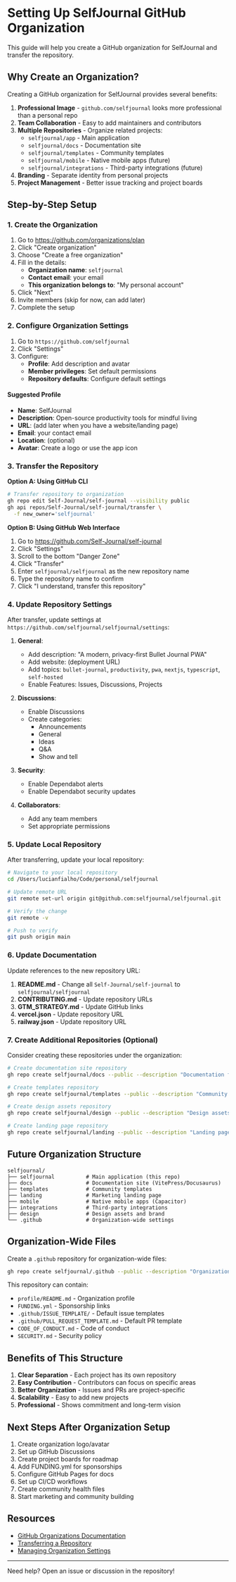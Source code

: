 # Setting Up SelfJournal GitHub Organization

This guide will help you create a GitHub organization for SelfJournal and transfer the repository.

## Why Create an Organization?

Creating a GitHub organization for SelfJournal provides several benefits:

1. **Professional Image** - `github.com/selfjournal` looks more professional than a personal repo
2. **Team Collaboration** - Easy to add maintainers and contributors
3. **Multiple Repositories** - Organize related projects:
   - `selfjournal/app` - Main application
   - `selfjournal/docs` - Documentation site
   - `selfjournal/templates` - Community templates
   - `selfjournal/mobile` - Native mobile apps (future)
   - `selfjournal/integrations` - Third-party integrations (future)
4. **Branding** - Separate identity from personal projects
5. **Project Management** - Better issue tracking and project boards

## Step-by-Step Setup

### 1. Create the Organization

1. Go to https://github.com/organizations/plan
2. Click "Create organization"
3. Choose "Create a free organization"
4. Fill in the details:
   - **Organization name**: `selfjournal`
   - **Contact email**: your email
   - **This organization belongs to**: "My personal account"
5. Click "Next"
6. Invite members (skip for now, can add later)
7. Complete the setup

### 2. Configure Organization Settings

1. Go to `https://github.com/selfjournal`
2. Click "Settings"
3. Configure:
   - **Profile**: Add description and avatar
   - **Member privileges**: Set default permissions
   - **Repository defaults**: Configure default settings

#### Suggested Profile

- **Name**: SelfJournal
- **Description**: Open-source productivity tools for mindful living
- **URL**: (add later when you have a website/landing page)
- **Email**: your contact email
- **Location**: (optional)
- **Avatar**: Create a logo or use the app icon

### 3. Transfer the Repository

**Option A: Using GitHub CLI**

```bash
# Transfer repository to organization
gh repo edit Self-Journal/self-journal --visibility public
gh api repos/Self-Journal/self-journal/transfer \
  -f new_owner='selfjournal'
```

**Option B: Using GitHub Web Interface**

1. Go to https://github.com/Self-Journal/self-journal
2. Click "Settings"
3. Scroll to the bottom "Danger Zone"
4. Click "Transfer"
5. Enter `selfjournal/selfjournal` as the new repository name
6. Type the repository name to confirm
7. Click "I understand, transfer this repository"

### 4. Update Repository Settings

After transfer, update settings at `https://github.com/selfjournal/selfjournal/settings`:

1. **General**:
   - Add description: "A modern, privacy-first Bullet Journal PWA"
   - Add website: (deployment URL)
   - Add topics: `bullet-journal`, `productivity`, `pwa`, `nextjs`, `typescript`, `self-hosted`
   - Enable Features: Issues, Discussions, Projects

2. **Discussions**:
   - Enable Discussions
   - Create categories:
     - Announcements
     - General
     - Ideas
     - Q&A
     - Show and tell

3. **Security**:
   - Enable Dependabot alerts
   - Enable Dependabot security updates

4. **Collaborators**:
   - Add any team members
   - Set appropriate permissions

### 5. Update Local Repository

After transferring, update your local repository:

```bash
# Navigate to your local repository
cd /Users/lucianfialho/Code/personal/selfjournal

# Update remote URL
git remote set-url origin git@github.com:selfjournal/selfjournal.git

# Verify the change
git remote -v

# Push to verify
git push origin main
```

### 6. Update Documentation

Update references to the new repository URL:

1. **README.md** - Change all `Self-Journal/self-journal` to `selfjournal/selfjournal`
2. **CONTRIBUTING.md** - Update repository URLs
3. **GTM_STRATEGY.md** - Update GitHub links
4. **vercel.json** - Update repository URL
5. **railway.json** - Update repository URL

### 7. Create Additional Repositories (Optional)

Consider creating these repositories under the organization:

```bash
# Create documentation site repository
gh repo create selfjournal/docs --public --description "Documentation for SelfJournal"

# Create templates repository
gh repo create selfjournal/templates --public --description "Community templates for SelfJournal"

# Create design assets repository
gh repo create selfjournal/design --public --description "Design assets and brand guidelines"

# Create landing page repository
gh repo create selfjournal/landing --public --description "Landing page and marketing site"
```

## Future Organization Structure

```
selfjournal/
├── selfjournal          # Main application (this repo)
├── docs                 # Documentation site (VitePress/Docusaurus)
├── templates            # Community templates
├── landing              # Marketing landing page
├── mobile               # Native mobile apps (Capacitor)
├── integrations         # Third-party integrations
├── design               # Design assets and brand
└── .github              # Organization-wide settings
```

## Organization-Wide Files

Create a `.github` repository for organization-wide files:

```bash
gh repo create selfjournal/.github --public --description "Organization-wide GitHub settings"
```

This repository can contain:
- `profile/README.md` - Organization profile
- `FUNDING.yml` - Sponsorship links
- `.github/ISSUE_TEMPLATE/` - Default issue templates
- `.github/PULL_REQUEST_TEMPLATE.md` - Default PR template
- `CODE_OF_CONDUCT.md` - Code of conduct
- `SECURITY.md` - Security policy

## Benefits of This Structure

1. **Clear Separation** - Each project has its own repository
2. **Easy Contribution** - Contributors can focus on specific areas
3. **Better Organization** - Issues and PRs are project-specific
4. **Scalability** - Easy to add new projects
5. **Professional** - Shows commitment and long-term vision

## Next Steps After Organization Setup

1. Create organization logo/avatar
2. Set up GitHub Discussions
3. Create project boards for roadmap
4. Add FUNDING.yml for sponsorships
5. Configure GitHub Pages for docs
6. Set up CI/CD workflows
7. Create community health files
8. Start marketing and community building

## Resources

- [GitHub Organizations Documentation](https://docs.github.com/en/organizations)
- [Transferring a Repository](https://docs.github.com/en/repositories/creating-and-managing-repositories/transferring-a-repository)
- [Managing Organization Settings](https://docs.github.com/en/organizations/managing-organization-settings)

---

Need help? Open an issue or discussion in the repository!
